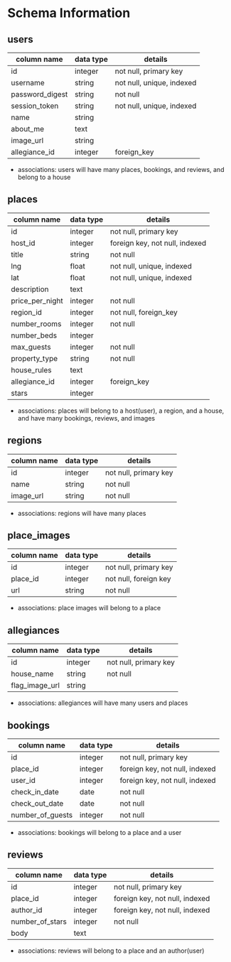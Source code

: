 # Schema Information

## users
column name        | data type | details
----------------   |-----------|----------------------------
id                 | integer   | not null, primary key
username           | string    | not null, unique, indexed
password_digest    | string    | not null
session_token      | string    | not null, unique, indexed
name               | string    |
about_me           | text      |
image_url          | string    |
allegiance_id      | integer   | foreign_key

- associations: users will have many places, bookings, and reviews, and belong to a house

## places
column name     | data type | details
----------------|-----------|--------------------------------
id              | integer   | not null, primary key
host_id         | integer   | foreign key, not null, indexed
title           | string    | not null
lng             | float     | not null, unique, indexed
lat             | float     | not null, unique, indexed
description     | text      |
price_per_night | integer   | not null
region_id       | integer   | not null, foreign_key
number_rooms    | integer   | not null
number_beds     | integer   |
max_guests      | integer   | not null
property_type   | string    | not null
house_rules     | text      |
allegiance_id   | integer   | foreign_key
stars           | integer   |

- associations: places will belong to a host(user), a region, and a house, and have many bookings, reviews, and images

## regions
column name     | data type | details
----------------|-----------|--------------------------------
id              | integer   | not null, primary key
name            | string    | not null
image_url       | string    | not null

- associations: regions will have many places

## place_images
column name     | data type | details
----------------|-----------|--------------------------------
id              | integer   | not null, primary key
place_id        | integer   | not null, foreign key
url             | string    | not null

- associations: place images will belong to a place

## allegiances
column name     | data type | details
----------------|-----------|--------------------------------
id              | integer   | not null, primary key
house_name      | string    | not null
flag_image_url  | string    |

- associations: allegiances will have many users and places

## bookings
column name     | data type | details
----------------|-----------|--------------------------------
id              | integer   | not null, primary key
place_id        | integer   | foreign key, not null, indexed
user_id         | integer   | foreign key, not null, indexed
check_in_date   | date      | not null
check_out_date  | date      | not null
number_of_guests| integer   | not null

- associations: bookings will belong to a place and a user

## reviews
column name     | data type | details
----------------|-----------|--------------------------------
id              | integer   |  not null, primary key
place_id        | integer   | foreign key, not null, indexed
author_id       | integer   | foreign key, not null, indexed
number_of_stars | integer   | not null
body            | text      |

- associations: reviews will belong to a place and an author(user)
